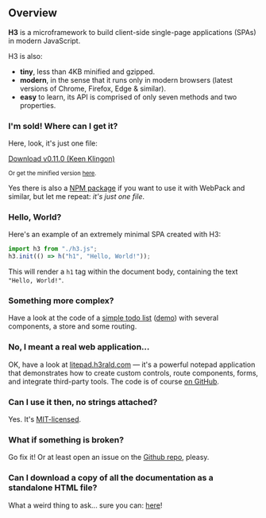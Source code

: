 ## Overview

**H3** is a microframework to build client-side single-page applications (SPAs) in modern JavaScript.

H3 is also:

- **tiny**, less than 4KB minified and gzipped.
- **modern**, in the sense that it runs only in modern browsers (latest versions of Chrome, Firefox, Edge & similar).
- **easy** to learn, its API is comprised of only seven methods and two properties.

### I'm sold! Where can I get it?

Here, look, it's just one file:

<a href="https://raw.githubusercontent.com/h3rald/h3/v0.11.0/h3.js" target="_blank" class="button primary">Download v0.11.0 (Keen Klingon)</a>

<small>Or get the minified version [here](https://raw.githubusercontent.com/h3rald/h3/v0.9.0/h3.min.js).</small>

Yes there is also a [NPM package](https://www.npmjs.com/package/@h3rald/h3) if you want to use it with WebPack and similar, but let me repeat: _it's just one file_.

### Hello, World?

Here's an example of an extremely minimal SPA created with H3:

```js
import h3 from "./h3.js";
h3.init(() => h("h1", "Hello, World!"));
```

This will render a `h1` tag within the document body, containing the text `"Hello, World!"`.

### Something more complex?

Have a look at the code of a [simple todo list](https://github.com/h3rald/h3/tree/master/docs/example) ([demo](https://h3.js.org/example/index.html)) with several components, a store and some routing.

### No, I meant a real web application...

OK, have a look at [litepad.h3rald.com](https://litepad.h3rald.com) &mdash; it's a powerful notepad application that demonstrates how to create custom controls, route components, forms, and integrate third-party tools. The code is of course [on GitHub](https://github.com/h3rald/litepad).

### Can I use it then, no strings attached?

Yes. It's [MIT-licensed](https://github.com/h3rald/h3/blob/master/LICENSE).

### What if something is broken?

Go fix it! Or at least open an issue on the [Github repo](https://github.com/h3rald/h3), pleasy.

### Can I download a copy of all the documentation as a standalone HTML file?

What a weird thing to ask... sure you can: [here](https://h3.js.org/H3_DeveloperGuide.htm)!